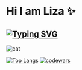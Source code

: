 # Hi I am Liza ✨
## **[![Typing SVG](https://readme-typing-svg.herokuapp.com?color=%2336BCF7&lines=I-am-a-frontend-developer)](https://git.io/typing-svg)**


<img src='https://avatars.mds.yandex.net/i?id=d3e4a68af1b8b4b1bcfb9e0aab890c1e_l-9211418-images-thumbs&n=13' alt='cat'/>

[![Top Langs](https://github-readme-stats.vercel.app/api/top-langs/?username=anuraghazra&layout=compact)](https://github.com/anuraghazra/github-readme-stats)
[![codewars](https://www.codewars.com/users/lizakobzeva/badges/large)](https://www.codewars.com/users/lizakobzeva) 
